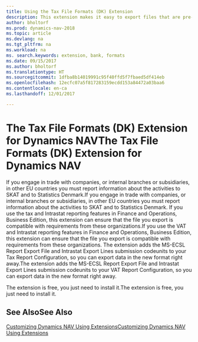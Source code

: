 ```yaml
---
title: Using the Tax File Formats (DK) Extension
description: This extension makes it easy to export files that are pre-formatted to meet bank requirements for electronic submissions.
author: bholtorf
ms.prod: dynamics-nav-2018
ms.topic: article
ms.devlang: na
ms.tgt_pltfrm: na
ms.workload: na
ms. search.keywords: extension, bank, formats
ms.date: 09/15/2017
ms.author: bholtorf
ms.translationtype: HT
ms.sourcegitcommit: 1dfba8b14019991c95f40ffd5f7fbaed5df414eb
ms.openlocfilehash: 12ecfc07a5f817283159ecdd153a84472a03baa6
ms.contentlocale: en-ca
ms.lasthandoff: 12/01/2017

---
```


# <a name="the-tax-file-formats-dk-extension-for-dynamics-nav"></a><span data-ttu-id="69faf-103">The Tax File Formats (DK) Extension for Dynamics NAV</span><span class="sxs-lookup"><span data-stu-id="69faf-103">The Tax File Formats (DK) Extension for Dynamics NAV</span></span>
<span data-ttu-id="69faf-104">If you engage in trade with companies, or internal branches or subsidiaries, in other EU countries you must report information about the activities to SKAT and to Statistics Denmark.</span><span class="sxs-lookup"><span data-stu-id="69faf-104">If you engage in trade with companies, or internal branches or subsidiaries, in other EU countries you must report information about the activities to SKAT and to Statistics Denmark.</span></span> <span data-ttu-id="69faf-105">If you use the tax and Intrastat reporting features in Finance and Operations, Business Edition, this extension can ensure that the file you export is compatible with requirements from these organizations.</span><span class="sxs-lookup"><span data-stu-id="69faf-105">If you use the VAT and Intrastat reporting features in Finance and Operations, Business Edition, this extension can ensure that the file you export is compatible with requirements from these organizations.</span></span> <span data-ttu-id="69faf-106">The extension adds the MS-ECSL Report Export File and Intrastat Export Lines submission codeunits to your Tax Report Configuration, so you can export data in the new format right away.</span><span class="sxs-lookup"><span data-stu-id="69faf-106">The extension adds the MS-ECSL Report Export File and Intrastat Export Lines submission codeunits to your VAT Report Configuration, so you can export data in the new format right away.</span></span>

<span data-ttu-id="69faf-107">The extension is free, you just need to install it.</span><span class="sxs-lookup"><span data-stu-id="69faf-107">The extension is free, you just need to install it.</span></span> 

## <a name="see-also"></a><span data-ttu-id="69faf-108">See Also</span><span class="sxs-lookup"><span data-stu-id="69faf-108">See Also</span></span>
[<span data-ttu-id="69faf-109">Customizing Dynamics NAV Using Extensions</span><span class="sxs-lookup"><span data-stu-id="69faf-109">Customizing Dynamics NAV Using Extensions</span></span>](ui-extensions.md)
